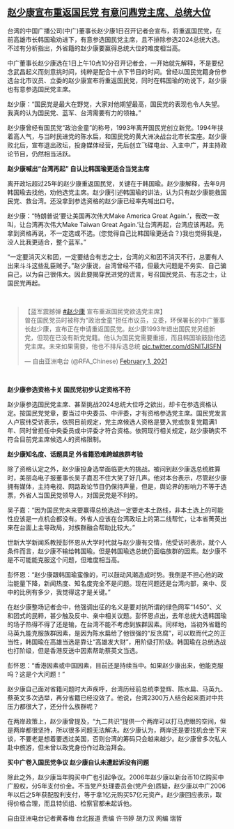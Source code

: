 <!--1612177860000-->
[赵少康宣布重返国民党 有意问鼎党主席、总统大位](https://www.rfa.org/mandarin/yataibaodao/gangtai/hcm0201a-02012021060812.html)
------

<p>台湾的中国广播公司(中广)董事长赵少康1日召开记者会宣布，将重返国民党，在前高雄市长韩国瑜劝进下，有意参选国民党主席，且不排除参选2024总统大选。不过有分析指出，外省籍的赵少康要赢得总统大位的难度相当高。</p><p>中广董事长赵少康选在1日上午10点10分召开记者会，一开始就先解释，不是要纪念武昌起义而刻意挑时间，纯粹是配合十点下节目的时间。曾经以国民党籍身份参选台北市议员、立委的赵少康宣布将重返国民党，同时在韩国瑜的劝说下，赵少康也有意参选国民党主席。</p><p>赵少康：“国民党是最大在野党，大家对他期望最高，国民党的表现也令人失望。我真的认为国民党、蓝军、台湾需要有力的领袖。”</p><p>赵少康曾经有国民党“政治金童”的称号，1993年离开国民党创立新党。1994年挟着高人气，与当时民进党的陈水扁，和国民党的黄大洲决战台北市长宝座。赵少康败北后，宣布退出政坛，投身媒体经营，先后创立飞碟电台、入主中广，并主持政论节目，仍然相当活跃。</p><p><strong>赵少康喊出“台湾再起” 自认比韩国瑜更适合当党主席</strong></p><p>离开政坛超过25年的赵少康重返国民党，关键在于韩国瑜。赵少康解释，去年9月韩国瑜去找他，劝他选党主席。赵少康引述韩国瑜的讲法，认为只有赵少康能救国民党、救台湾。还没拿到参选资格的赵少康已经率先喊出口号。</p><p>赵少康：“特朗普说‘要让美国再次伟大Make America Great Again.’，我改一改叫，让台湾再次伟大Make Taiwan Great Again.’让台湾再起，台湾应该再起。先拿到资格再说，不一定选或不选。(您觉得自己比韩国瑜更适合？)我也觉得我是，没人比我更适合，整个蓝军。”</p><p>“一定要消灭义和团，一定要结合有志之士，台湾的义和团不消灭不行，总要有人出来斗斗这些乱臣贼子。”赵少康说，台湾曾经不错，但最大问题是不务实、自己骗自己，以为自己很伟大。因此要揭穿民进党的谎言，号召国民党员、有志之士，让国民党再起。</p><p><br/></p><blockquote class="twitter-tweet"><p dir="ltr" lang="zh">【蓝军震撼弹 <a href="https://twitter.com/hashtag/%E8%B5%B5%E5%B0%91%E5%BA%B7?src=hash&amp;ref_src=twsrc%5Etfw">#赵少康</a> 宣布重返国民党欲选党主席】<br/>曾在国民党员时被称为“政治金童”担任市议员，立委，环保署长的中广董事长赵少康，宣布正在申请重返国民党。赵少康1993年退出国民党另组新党，但现在已没有新党党籍。他认为国民党需要重振，而且韩国瑜鼓励他选党主席。未来如果需要，他也不排斥选总统 <a href="https://t.co/dSNlTJISFN">pic.twitter.com/dSNlTJISFN</a></p>— 自由亚洲电台 (@RFA_Chinese) <a href="https://twitter.com/RFA_Chinese/status/1356145429075828737?ref_src=twsrc%5Etfw">February 1, 2021</a></blockquote><p><br/></p><p><strong>赵少康参选资格卡关 国民党初步认定资格不符</strong></p><p>赵少康参选国民党主席、甚至挑战2024总统大位呼之欲出，却卡在参选资格认定。按国民党党章，要当过中央委员、中评委，才有资格参选党主席。国民党发言人卢宸纬受访表示，依照目前规定，党主席候选人资格是要入党或恢复党籍满1年、同时曾担任中央委员或中评委才符合资格。依照现行相关规定，赵少康确实不符合目前党主席候选人的资格限制。</p><p><strong>赵少康知名度、话题具足 外省籍恐难跨越族群考验</strong></p><p>除了资格认定之外，赵少康投身选举面临更大的挑战。被问到赵少康选总统胜算时，美丽岛电子报董事长吴子嘉忍不住大笑了好几声。他对本台表示，尽管赵少康拥有媒体，主持电视、网路政论节目仍保持声量，但是，舆论界的影响力不等于选票，外省人当国民党领导人，对国民党是不利的。</p><p>吴子嘉：“因为国民党未来要赢得总统选战一定要走本土路线，非本土选上的可能性应该是一点机会都没有。外省人应该在台湾政坛上的第二线帮忙，让本省菁英出来在台面上主导政局，对族群融合帮助比较大。”</p><p>世新大学新闻系教授彭怀恩从大学时代就与赵少康有交情，他受访时表示，就个人条件而言，赵少康不输给韩国瑜。但是韩国瑜选总统仍面临族群的因素。赵少康不是不可能能克服这个问题，但难度相当高。</p><p>彭怀恩：“赵少康跟韩国瑜蛮像的，可以鼓动风潮造成时势。我倒是不担心他的政治能量下降，新闻热度、知名度完全不是问题。现在问题还是台湾内部，亲中、反中的比例有多少，我觉得这才是关键。”</p><p>在赵少康整场记者会中，他强调出征的名义是要对抗所谓的绿色网军“1450”、义和团式的民粹，甚少触及反中、亲中相关议题。彭怀恩点出，去年总统大选韩国瑜的场子热得不得了还是输，在台湾不能不考虑到族群因素。同样地，当初外省籍的马英九能克服族群因素，是因为陈水扁给了他很强的“反贪腐”，可以取而代之的正当性，韩国瑜在高雄当选是靠让“高雄发大财”，用阶级打阶级。韩国瑜在总统选战也打阶级，但是香港反送中因素帮助蔡英文当选。</p><p>彭怀恩：“香港因素或中国因素，目前还是持续当中。如果赵少康出来，他能克服吗？这是个大问题！”</p><p>赵少康自己面对省籍问题时大声疾呼，台湾历经前总统李登辉、陈水扁、马英九、蔡英文多次选举，再分省籍已经没效了。他说，台湾2300万人结合起来面对中共压力都很大了，还分什么族群呢？</p><p>在两岸政策上，赵少康曾提及，“九二共识”提供一个两岸可以打马虎眼的空间，但是两岸都很坚持，所以很多问题无法解决。赵少康认为，两岸还是要找机会坐下来谈，不要老是想着要透过美国，否则台湾的筹码只会越来越少。赵少康曾多次私人赴中旅游，但未曾以政党身份作过政治拜会。</p><p><strong>买中广卷入国民党争议 赵少康自认未遭起诉没有问题</strong></p><p>除此之外，赵少康当年购买中广也引起争议。2006年赵少康以新台币10亿购买中广股权，分5年支付价金。不当党产处理委员会(党产会)质疑，赵少康以中广2006年以后之5年获配股利支付，等于拿1亿元购买57亿元资产。赵少康回应表示，取得价格合理，而且特侦组、检察官都未起诉他。</p><p>自由亚洲电台记者黄春梅 台北报道 责编 许书婷 胡力汉  网编 瑞哲</p>

